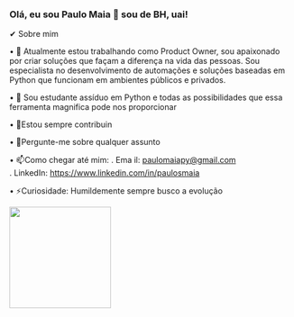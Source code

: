 ### Olá, eu sou Paulo Maia 👋 sou de BH, uai!

✔ Sobre mim

•	🔭 Atualmente estou trabalhando como Product Owner, sou apaixonado por criar soluções que façam a diferença na vida das pessoas. Sou especialista no desenvolvimento de automações e soluções baseadas em Python que funcionam em ambientes públicos e privados.

•	🌱 Sou estudante assíduo em Python e todas as possibilidades que essa ferramenta magnifica pode nos proporcionar 

•	🤔Estou sempre contribuin

•	💬Pergunte-me sobre qualquer assunto

•	📫Como chegar até mim:
. Ema il: paulomaiapy@gmail.com     
. LinkedIn: https://www.linkedin.com/in/paulosmaia

•	⚡Curiosidade: Humildemente sempre busco a evolução

  <div>
  <a href="https://github.com/pmaia77">
  <img height="180em" src="https://github-readme-stats-eight-theta.vercel.app/api?username=pmaia77&show_icons=true&theme=dark&include_all_commits=true&count_private=true"/>
